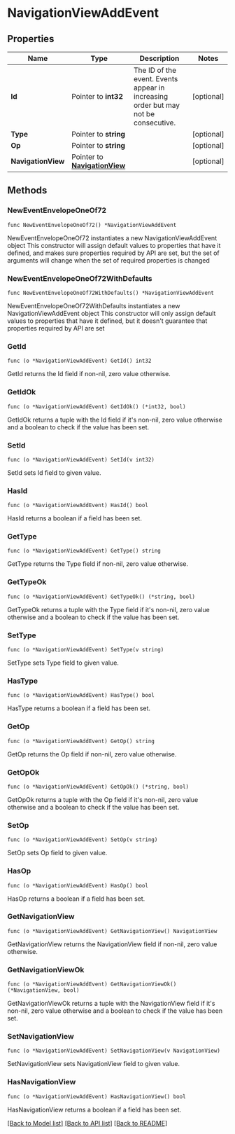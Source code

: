 # NavigationViewAddEvent

## Properties

Name | Type | Description | Notes
------------ | ------------- | ------------- | -------------
**Id** | Pointer to **int32** | The ID of the event. Events appear in increasing order but may not be consecutive.  | [optional] 
**Type** | Pointer to **string** |  | [optional] 
**Op** | Pointer to **string** |  | [optional] 
**NavigationView** | Pointer to [**NavigationView**](NavigationView.md) |  | [optional] 

## Methods

### NewEventEnvelopeOneOf72

`func NewEventEnvelopeOneOf72() *NavigationViewAddEvent`

NewEventEnvelopeOneOf72 instantiates a new NavigationViewAddEvent object
This constructor will assign default values to properties that have it defined,
and makes sure properties required by API are set, but the set of arguments
will change when the set of required properties is changed

### NewEventEnvelopeOneOf72WithDefaults

`func NewEventEnvelopeOneOf72WithDefaults() *NavigationViewAddEvent`

NewEventEnvelopeOneOf72WithDefaults instantiates a new NavigationViewAddEvent object
This constructor will only assign default values to properties that have it defined,
but it doesn't guarantee that properties required by API are set

### GetId

`func (o *NavigationViewAddEvent) GetId() int32`

GetId returns the Id field if non-nil, zero value otherwise.

### GetIdOk

`func (o *NavigationViewAddEvent) GetIdOk() (*int32, bool)`

GetIdOk returns a tuple with the Id field if it's non-nil, zero value otherwise
and a boolean to check if the value has been set.

### SetId

`func (o *NavigationViewAddEvent) SetId(v int32)`

SetId sets Id field to given value.

### HasId

`func (o *NavigationViewAddEvent) HasId() bool`

HasId returns a boolean if a field has been set.

### GetType

`func (o *NavigationViewAddEvent) GetType() string`

GetType returns the Type field if non-nil, zero value otherwise.

### GetTypeOk

`func (o *NavigationViewAddEvent) GetTypeOk() (*string, bool)`

GetTypeOk returns a tuple with the Type field if it's non-nil, zero value otherwise
and a boolean to check if the value has been set.

### SetType

`func (o *NavigationViewAddEvent) SetType(v string)`

SetType sets Type field to given value.

### HasType

`func (o *NavigationViewAddEvent) HasType() bool`

HasType returns a boolean if a field has been set.

### GetOp

`func (o *NavigationViewAddEvent) GetOp() string`

GetOp returns the Op field if non-nil, zero value otherwise.

### GetOpOk

`func (o *NavigationViewAddEvent) GetOpOk() (*string, bool)`

GetOpOk returns a tuple with the Op field if it's non-nil, zero value otherwise
and a boolean to check if the value has been set.

### SetOp

`func (o *NavigationViewAddEvent) SetOp(v string)`

SetOp sets Op field to given value.

### HasOp

`func (o *NavigationViewAddEvent) HasOp() bool`

HasOp returns a boolean if a field has been set.

### GetNavigationView

`func (o *NavigationViewAddEvent) GetNavigationView() NavigationView`

GetNavigationView returns the NavigationView field if non-nil, zero value otherwise.

### GetNavigationViewOk

`func (o *NavigationViewAddEvent) GetNavigationViewOk() (*NavigationView, bool)`

GetNavigationViewOk returns a tuple with the NavigationView field if it's non-nil, zero value otherwise
and a boolean to check if the value has been set.

### SetNavigationView

`func (o *NavigationViewAddEvent) SetNavigationView(v NavigationView)`

SetNavigationView sets NavigationView field to given value.

### HasNavigationView

`func (o *NavigationViewAddEvent) HasNavigationView() bool`

HasNavigationView returns a boolean if a field has been set.


[[Back to Model list]](../README.md#documentation-for-models) [[Back to API list]](../README.md#documentation-for-api-endpoints) [[Back to README]](../README.md)


